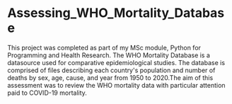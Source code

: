 # Assessing_WHO_Mortality_Database
This project was completed as part of my MSc module, Python for Programming and Health Research. The WHO Mortality Database is a datasource used for comparative epidemiological studies. The database is comprised of files describing each country's population and number of deaths by sex, age, cause, and year from 1950 to 2020.The aim of this assessment was to review the WHO mortality data with particular attention paid to COVID-19 mortality.
